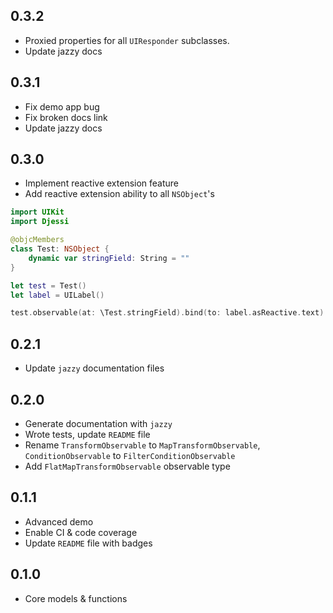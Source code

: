 0.3.2
---------

* Proxied properties for all `UIResponder` subclasses.
* Update jazzy docs

0.3.1
---------

* Fix demo app bug
* Fix broken docs link
* Update jazzy docs

0.3.0
---------

* Implement reactive extension feature
* Add reactive extension ability to all `NSObject`'s

```swift
import UIKit
import Djessi

@objcMembers
class Test: NSObject {
    dynamic var stringField: String = ""
}

let test = Test()
let label = UILabel()

test.observable(at: \Test.stringField).bind(to: label.asReactive.text)
```

0.2.1
---------

* Update `jazzy` documentation files

0.2.0
---------

* Generate documentation with `jazzy`
* Wrote tests, update `README` file
* Rename `TransformObservable` to `MapTransformObservable`, `ConditionObservable` to `FilterConditionObservable`
* Add `FlatMapTransformObservable` observable type

0.1.1
---------

* Advanced demo
* Enable CI & code coverage
* Update `README` file with badges

0.1.0
---------

* Core models & functions
